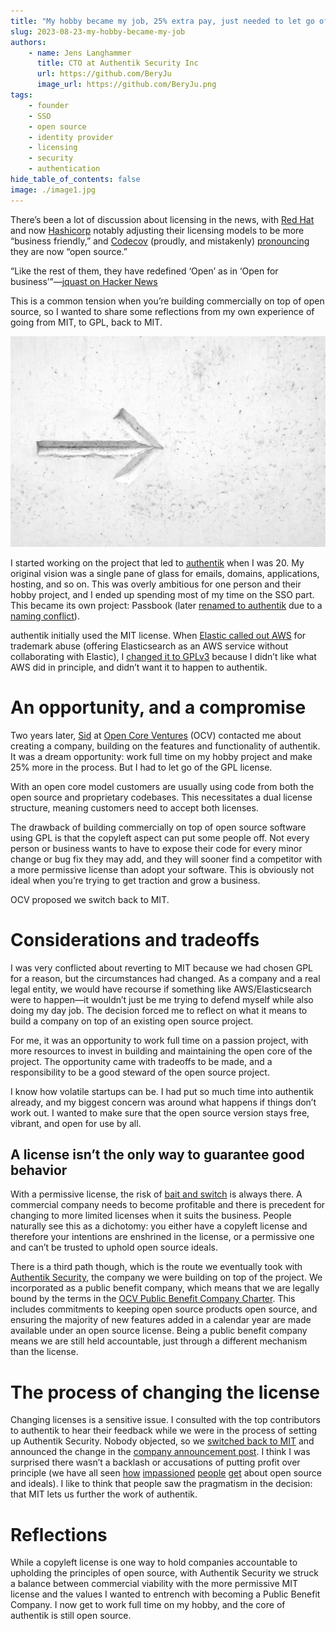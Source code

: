 ```yaml
---
title: "My hobby became my job, 25% extra pay, just needed to let go of GPLv3"
slug: 2023-08-23-my-hobby-became-my-job
authors:
    - name: Jens Langhammer
      title: CTO at Authentik Security Inc
      url: https://github.com/BeryJu
      image_url: https://github.com/BeryJu.png
tags:
    - founder
    - SSO
    - open source
    - identity provider
    - licensing
    - security
    - authentication
hide_table_of_contents: false
image: ./image1.jpg
---
```


There’s been a lot of discussion about licensing in the news, with [Red Hat](https://www.redhat.com/en/blog/furthering-evolution-centos-stream) and now [Hashicorp](https://www.hashicorp.com/blog/hashicorp-adopts-business-source-license) notably adjusting their licensing models to be more “business friendly,” and [Codecov](https://blog.sentry.io/lets-talk-about-open-source/) (proudly, and mistakenly) [pronouncing](https://about.codecov.io/blog/codecov-is-now-open-source/) they are now “open source.”

“Like the rest of them, they have redefined ‘Open’ as in ‘Open for business’”—[jquast on Hacker News](https://news.ycombinator.com/item?id=37021360)

This is a common tension when you’re building commercially on top of open source, so I wanted to share some reflections from my own experience of going from MIT, to GPL, back to MIT.

!["Photo by <a href="https://unsplash.com/@gcalebjones?utm_source=unsplash&utm_medium=referral&utm_content=creditCopyText">Caleb Jones</a> on <a href="https://unsplash.com/photos/J3JMyXWQHXU?utm_source=unsplash&utm_medium=referral&utm_content=creditCopyText">Unsplash</a>"](./image1.jpg)

<!--truncate-->

I started working on the project that led to [authentik](https://github.com/goauthentik/authentik) when I was 20. My original vision was a single pane of glass for emails, domains, applications, hosting, and so on. This was overly ambitious for one person and their hobby project, and I ended up spending most of my time on the SSO part. This became its own project: Passbook (later [renamed to authentik](https://github.com/goauthentik/authentik/pull/361) due to a [naming conflict](https://techcrunch.com/2015/06/08/apple-rebrands-passbook-to-wallet/)).

authentik initially used the MIT license. When [Elastic called out AWS](https://www.elastic.co/blog/why-license-change-aws) for trademark abuse (offering Elasticsearch as an AWS service without collaborating with Elastic), I [changed it to GPLv3](https://github.com/goauthentik/authentik/commit/4671d4afb4d32988ca0058a33888862bd9652b16) because I didn’t like what AWS did in principle, and didn’t want it to happen to authentik.

# An opportunity, and a compromise

Two years later, [Sid](https://www.linkedin.com/in/sijbrandij/) at [Open Core Ventures](https://opencoreventures.com/) (OCV) contacted me about creating a company, building on the features and functionality of authentik. It was a dream opportunity: work full time on my hobby project and make 25% more in the process. But I had to let go of the GPL license.

With an open core model customers are usually using code from both the open source and proprietary codebases. This necessitates a dual license structure, meaning customers need to accept both licenses.

The drawback of building commercially on top of open source software using GPL is that the copyleft aspect can put some people off. Not every person or business wants to have to expose their code for every minor change or bug fix they may add, and they will sooner find a competitor with a more permissive license than adopt your software. This is obviously not ideal when you’re trying to get traction and grow a business.

OCV proposed we switch back to MIT.

# Considerations and tradeoffs

I was very conflicted about reverting to MIT because we had chosen GPL for a reason, but the circumstances had changed. As a company and a real legal entity, we would have recourse if something like AWS/Elasticsearch were to happen—it wouldn’t just be me trying to defend myself while also doing my day job. The decision forced me to reflect on what it means to build a company on top of an existing open source project.

For me, it was an opportunity to work full time on a passion project, with more resources to invest in building and maintaining the open core of the project. The opportunity came with tradeoffs to be made, and a responsibility to be a good steward of the open source project.

I know how volatile startups can be. I had put so much time into authentik already, and my biggest concern was around what happens if things don’t work out. I wanted to make sure that the open source version stays free, vibrant, and open for use by all.

## A license isn’t the only way to guarantee good behavior

With a permissive license, the risk of [bait and switch](https://opencoreventures.com/blog/2022-10-preventing-the-bait-and-switch-open-core/) is always there. A commercial company needs to become profitable and there is precedent for changing to more limited licenses when it suits the business. People naturally see this as a dichotomy: you either have a copyleft license and therefore your intentions are enshrined in the license, or a permissive one and can’t be trusted to uphold open source ideals.

There is a third path though, which is the route we eventually took with [Authentik Security](https://goauthentik.io/), the company we were building on top of the project. We incorporated as a public benefit company, which means that we are legally bound by the terms in the [OCV Public Benefit Company Charter](https://github.com/OpenCoreVentures/ocv-public-benefit-company/blob/main/ocv-public-benefit-company-charter.md). This includes commitments to keeping open source products open source, and ensuring the majority of new features added in a calendar year are made available under an open source license. Being a public benefit company means we are still held accountable, just through a different mechanism than the license.

# The process of changing the license

Changing licenses is a sensitive issue. I consulted with the top contributors to authentik to hear their feedback while we were in the process of setting up Authentik Security. Nobody objected, so we [switched back to MIT](https://github.com/goauthentik/authentik/commit/47132faffbac1098dadba73435164e655901e9e7) and announced the change in the [company announcement post](https://goauthentik.io/blog/2022-11-02-the-next-step-for-authentik). I think I was surprised there wasn’t a backlash or accusations of putting profit over principle (we have all seen [how](https://news.ycombinator.com/item?id=37081306) [impassioned](https://news.ycombinator.com/item?id=36971490) [people](https://news.ycombinator.com/item?id=37003489) [get](https://news.ycombinator.com/item?id=36990036) about open source and ideals). I like to think that people saw the pragmatism in the decision: that MIT lets us further the work of authentik.

# Reflections

While a copyleft license is one way to hold companies accountable to upholding the principles of open source, with Authentik Security we struck a balance between commercial viability with the more permissive MIT license and the values I wanted to entrench with becoming a Public Benefit Company. I now get to work full time on my hobby, and the core of authentik is still open source.
